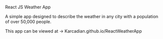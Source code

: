 React JS Weather App

A simple app designed to describe the weather in any city with a population of over 50,000 people.

This app can be viewed at -> Karcadian.github.io/ReactWeatherApp

